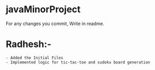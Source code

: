 # javaMinorProject
For any changes you commit, Write in readme.


# Radhesh:-

    - Added the Initial Files
    - Implemented logic for tic-tac-toe and sudoku board generation
